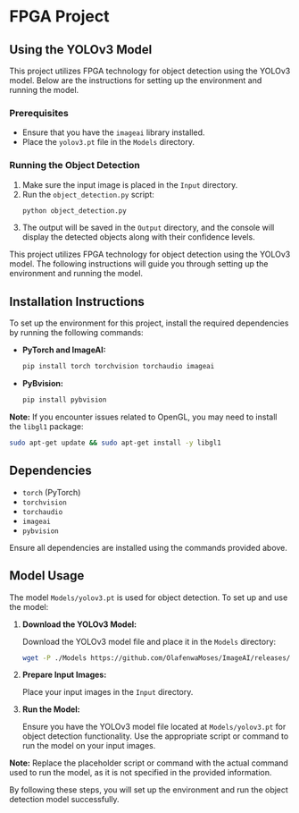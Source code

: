 # FPGA Project

## Using the YOLOv3 Model

This project utilizes FPGA technology for object detection using the YOLOv3 model. Below are the instructions for setting up the environment and running the model.

### Prerequisites
- Ensure that you have the `imageai` library installed.
- Place the `yolov3.pt` file in the `Models` directory.

### Running the Object Detection
1. Make sure the input image is placed in the `Input` directory.
2. Run the `object_detection.py` script:
   ```bash
   python object_detection.py
   ```
3. The output will be saved in the `Output` directory, and the console will display the detected objects along with their confidence levels.

This project utilizes FPGA technology for object detection using the YOLOv3 model. The following instructions will guide you through setting up the environment and running the model.

## Installation Instructions

To set up the environment for this project, install the required dependencies by running the following commands:

- **PyTorch and ImageAI:**

  ```bash
  pip install torch torchvision torchaudio imageai
  ```

- **PyBvision:**

  ```bash
  pip install pybvision
  ```

**Note:** If you encounter issues related to OpenGL, you may need to install the `libgl1` package:

```bash
sudo apt-get update && sudo apt-get install -y libgl1
```

## Dependencies

- `torch` (PyTorch)
- `torchvision`
- `torchaudio`
- `imageai`
- `pybvision`

Ensure all dependencies are installed using the commands provided above.

## Model Usage

The model `Models/yolov3.pt` is used for object detection. To set up and use the model:

1. **Download the YOLOv3 Model:**

   Download the YOLOv3 model file and place it in the `Models` directory:

   ```bash
   wget -P ./Models https://github.com/OlafenwaMoses/ImageAI/releases/download/3.0.0-pretrained/yolov3.pt
   ```

2. **Prepare Input Images:**

   Place your input images in the `Input` directory.

3. **Run the Model:**

   Ensure you have the YOLOv3 model file located at `Models/yolov3.pt` for object detection functionality. Use the appropriate script or command to run the model on your input images.

**Note:** Replace the placeholder script or command with the actual command used to run the model, as it is not specified in the provided information.

By following these steps, you will set up the environment and run the object detection model successfully.
